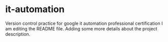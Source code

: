 # it-automation
Version control practice for google it automation professional certification
I am editing the README file. Adding some more details about the project description.
